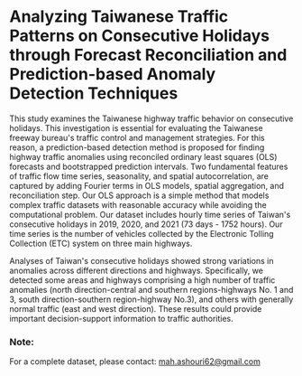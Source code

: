 #  Analyzing Taiwanese Traffic Patterns on Consecutive Holidays through Forecast Reconciliation and Prediction-based Anomaly Detection Techniques

This study examines the Taiwanese highway traffic behavior on consecutive holidays. 
This investigation is essential for evaluating the Taiwanese freeway bureau's traffic control and management strategies. 
For this reason, a prediction-based detection method is proposed for finding highway traffic anomalies using reconciled ordinary least squares (OLS) 
forecasts and bootstrapped prediction intervals. Two fundamental features of traffic flow time series, seasonality, and spatial autocorrelation, are captured by adding 
Fourier terms in OLS models, spatial aggregation, and reconciliation step. Our OLS approach is a simple method that models complex traffic datasets with reasonable 
accuracy while avoiding the computational problem. Our dataset includes hourly time series of Taiwan's consecutive holidays in 2019, 2020, 
and 2021 (73 days - 1752 hours). Our time series is the number of vehicles collected by the Electronic Tolling Collection (ETC) system on three main highways. 
 
Analyses of Taiwan's consecutive holidays showed strong variations in anomalies across different directions and highways. Specifically, we detected some areas and highways comprising a high number of traffic anomalies (north direction-central and southern regions-highways No. 1 and 3, south direction-southern region-highway No.3), and others with generally normal traffic (east and west direction). These results could provide important decision-support information to traffic authorities.


### Note:
For a complete dataset, please contact: mah.ashouri62@gmail.com
